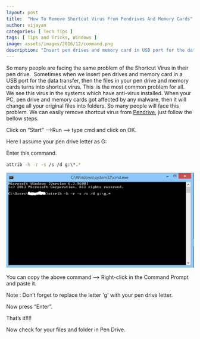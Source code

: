 ```yaml
---
layout: post
title:  "How To Remove Shortcut Virus From Pendrives And Memory Cards"
author: vijayan
categories: [ Tech Tips ]
tags: [ Tips and Tricks, Windows ]
image: assets/images/2016/12/command.png
description: "Insert pen drives and memory card in USB port for the data transfer,then the files in your pen drive and memory cards turn into shortcut virus."
---
```

So many people are facing the same problem of the Shortcut Virus in their pen drive.  Sometimes when we insert pen drives and memory card in a USB port for the data transfer, then the files in your pen drive and memory cards turns into shortcut virus. This  is the most common problem for all. We see this virus in the systems which have anti-virus installed. When your PC, pen drive and memory cards got affected by any malware, then it will change all your original files into folders. So many people will face this problem. We can easily remove shortcut virus from [Pendrive](https://www.techpulsetoday.com/), just follow the bellow steps.

Click on “Start” –>Run –> type cmd and click on OK.

Here I assume your pen drive letter as G:

Enter this command.

```sh
attrib -h -r -s /s /d g:\*.*
```

![Command](/assets/images/2016/11/command-600x304-1.png)

You can copy the above command –> Right-click in the Command Prompt and paste it.

Note : Don’t forget to replace the letter 'g' with your pen drive letter.

Now press “Enter”.

That’s it!!!!

Now check for your files and folder in Pen Drive.

